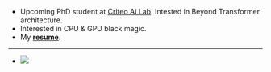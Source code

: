 - Upcoming PhD student at [Criteo Ai Lab](https://ailab.criteo.com/). Intested in Beyond Transformer architecture.
- Interested in CPU & GPU black magic.
- My [**resume**](https://drive.google.com/file/d/1rdGLby7vT8k_eqeCPHI7IOvEhvgSu5qU/view?usp=sharing).
---
- ![](https://komarev.com/ghpvc/?username=3outeille&color=blueviolet)
